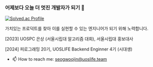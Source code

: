 ### 어제보다 오늘 더 멋진 개발자가 되기 👋
[![Solved.ac Profile](http://mazassumnida.wtf/api/v2/generate_badge?boj=zaza0804)](https://solved.ac/백준아이디/)

가치있는 프로덕트를 찾아 이를 실현할 수 있는 엔지니어가 되기 위해 노력합니다.


[2023] UOSPC 은상 (서울시립대 알고리즘 대회), 서울시립대 홍보대사

[2024] 피로그래밍 20기, UOSLIFE Backend Enginner 4기 (시대생)


- 📫 How to reach me: seogwoojin@uoslife.team
<!--
[![Top Langs](https://github-readme-stats.vercel.app/api/top-langs/?username=seogwoojin)](https://github.com/anuraghazra/github-readme-stats)
[![Anurag's GitHub stats](https://github-readme-stats.vercel.app/api?username=seogwoojin)](https://github.com/anuraghazra/github-readme-stats)

**seogwoojin/seogwoojin** is a ✨ _special_ ✨ repository because its `README.md` (this file) appears on your GitHub profile.

Here are some ideas to get you started:

- 🔭 I’m currently working on ...
- 🌱 I’m currently learning ...
- 👯 I’m looking to collaborate on ...
- 🤔 I’m looking for help with ...
- 💬 Ask me about ...
- 📫 How to reach me: ...
- 😄 Pronouns: ...
- ⚡ Fun fact: ...
-->
